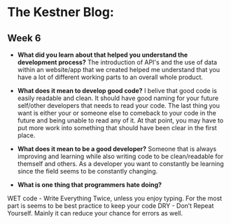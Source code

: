# The Kestner Blog:

## Week 6 

* **What did you learn about that helped you understand the development process?**
 The introduction of API's and the use of data within an website/app that we created helped me understand that you have a lot of different working parts to an overall whole product. 


* **What does it mean to develop good code?**
 I belive that good code is easily readable and clean. It should have good naming for your future self/other developers that needs to read your code. The last thing you want is either your or someone else to comeback to your code in the future and being unable to read any of it. At that point, you may have to put more work into something that should have been clear in the first place.

* **What does it mean to be a good developer?**
Someone that is always improving and learning while also writing code to be clean/readable for themself and others. As a developer you want to constantly be learning since the field seems to be constantly changing. 

* **What is one thing that programmers hate doing?**

WET code - Write Everything Twice, unless you enjoy typing. For the most part is seems to be best practice to keep your code DRY - Don’t Repeat Yourself. Mainly it can reduce your chance for errors as well. 

